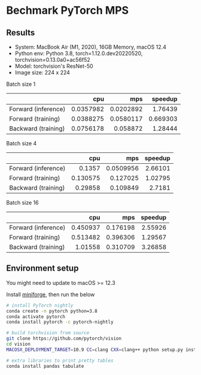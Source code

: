 # Bechmark PyTorch MPS

## Results

- System: MacBook Air (M1, 2020), 16GB Memory, macOS 12.4
- Python env: Python 3.8, torch=1.12.0.dev20220520, torchvision=0.13.0a0+ac56f52
- Model: torchvision's ResNet-50
- Image size: 224 x 224

Batch size 1

|                     |       cpu |       mps |   speedup |
|:--------------------|----------:|----------:|----------:|
| Forward (inference) | 0.0357982 | 0.0202892 |  1.76439  |
| Forward (training)  | 0.0388275 | 0.0580117 |  0.669303 |
| Backward (training) | 0.0756178 | 0.058872  |  1.28444  |

Batch size 4

|                     |      cpu |       mps |   speedup |
|:--------------------|---------:|----------:|----------:|
| Forward (inference) | 0.1357   | 0.0509956 |   2.66101 |
| Forward (training)  | 0.130575 | 0.127025  |   1.02795 |
| Backward (training) | 0.29858  | 0.109849  |   2.7181  |

Batch size 16

|                     |      cpu |      mps |   speedup |
|:--------------------|---------:|---------:|----------:|
| Forward (inference) | 0.450937 | 0.176198 |   2.55926 |
| Forward (training)  | 0.513482 | 0.396306 |   1.29567 |
| Backward (training) | 1.01558  | 0.310709 |   3.26858 |

## Environment setup

You might need to update to macOS >= 12.3

Install [miniforge](https://github.com/conda-forge/miniforge), then run the below

```bash
# install PyTorch nightly
conda create -n pytorch python=3.8
conda activate pytorch
conda install pytorch -c pytorch-nightly

# build torchvision from source
git clone https://github.com/pytorch/vision
cd vision
MACOSX_DEPLOYMENT_TARGET=10.9 CC=clang CXX=clang++ python setup.py install

# extra libraries to print pretty tables
conda install pandas tabulate
```
